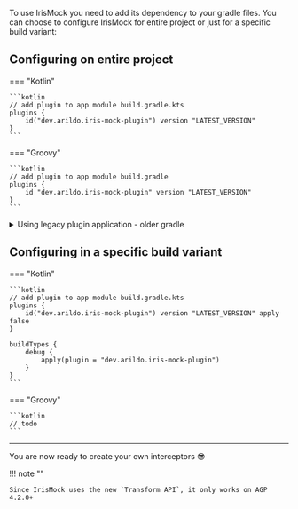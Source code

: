 To use IrisMock you need to add its dependency to your gradle files.
You can choose to configure IrisMock for entire project or just for a specific build variant:

## Configuring on entire project

=== "Kotlin"

    ```kotlin
    // add plugin to app module build.gradle.kts
    plugins {
        id("dev.arildo.iris-mock-plugin") version "LATEST_VERSION"
    }
    ```

=== "Groovy"

    ```kotlin
    // add plugin to app module build.gradle
    plugins {
        id "dev.arildo.iris-mock-plugin" version "LATEST_VERSION"
    }
    ```
<details>
  <summary>Using legacy plugin application - older gradle</summary>

```kotlin
// build.gradle.kts
buildscript {
    repositories {
        maven { url = uri("https://plugins.gradle.org/m2/") }
    }
    dependencies {
        classpath("dev.arildo:iris-mock-plugin:LATEST_VERSION")
    }
}

apply(plugin = "dev.arildo.iris-mock-plugin")
```
</details>

## Configuring in a specific build variant

=== "Kotlin"

    ```kotlin
    // add plugin to app module build.gradle.kts
    plugins {
        id("dev.arildo.iris-mock-plugin") version "LATEST_VERSION" apply false
    }

    buildTypes {
        debug {
            apply(plugin = "dev.arildo.iris-mock-plugin")
        }
    }
    ```

=== "Groovy"

    ```kotlin
    // todo
    ```

---
You are now ready to create your own interceptors :sunglasses:

!!! note ""

    Since IrisMock uses the new `Transform API`, it only works on AGP 4.2.0+

